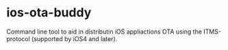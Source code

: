 ios-ota-buddy
=============

Command line tool to aid in distributin iOS appliactions OTA using the ITMS-protocol (supported by iOS4 and later).